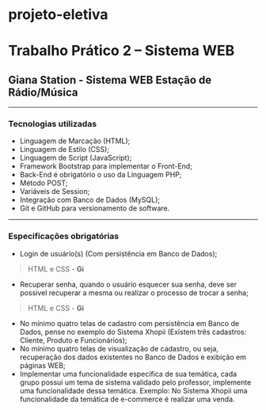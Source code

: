 # projeto-eletiva
# Trabalho Prático 2 – Sistema WEB
## Giana Station - Sistema WEB Estação de Rádio/Música

------------------------------------------------------------------------------

### Tecnologias utilizadas
- Linguagem de Marcação (HTML);
- Linguagem de Estilo (CSS);
- Linguagem de Script (JavaScript); 
- Framework Bootstrap para implementar o Front-End;
- Back-End é obrigatório o uso da Linguagem PHP;
- Método POST;
- Variáveis de Session;
- Integração com Banco de Dados (MySQL);
- Git e GitHub para versionamento de software.

------------------------------------------------------------------------------

### Especificações obrigatórias
- Login de usuário(s) (Com persistência em Banco de Dados);
> HTML e CSS - **Gi**

- Recuperar senha, quando o usuário esquecer sua senha, deve ser possível recuperar a mesma ou realizar o processo de trocar a senha;
> HTML e CSS - **Gi**

- No mínimo quatro telas de cadastro com persistência em Banco de Dados, pense no exemplo do Sistema Xhopii (Existem três cadastros: Cliente, Produto e Funcionários);
- No mínimo quatro telas de visualização de cadastro, ou seja, recuperação dos dados existentes no Banco de Dados e exibição em páginas WEB;
- Implementar uma funcionalidade específica de sua temática, cada grupo possui um tema de sistema validado pelo professor, implemente uma funcionalidade dessa temática. Exemplo: No Sistema Xhopii uma  funcionalidade da temática de e-commerce é realizar uma venda.


